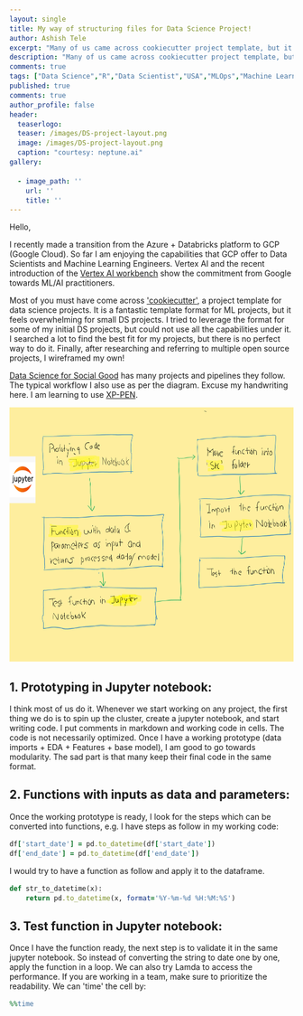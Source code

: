 ```yaml
---
layout: single
title: My way of structuring files for Data Science Project!
author: Ashish Tele
excerpt: "Many of us came across cookiecutter project template, but it is a kind of over kill for small to medium projects. I tried to create my own folder structure for DS projects."
description: "Many of us came across cookiecutter project template, but it is a kind of over kill for small to medium projects. I tried to create my own folder structure for DS projects."
comments: true
tags: ["Data Science","R","Data Scientist","USA","MLOps","Machine Learning","Cookiecutter"]
published: true
comments: true
author_profile: false
header:
  teaserlogo:
  teaser: /images/DS-project-layout.png
  image: /images/DS-project-layout.png
  caption: "courtesy: neptune.ai"
gallery:

  - image_path: ''
    url: ''
    title: ''
---
```


Hello,

I recently made a transition from the Azure + Databricks platform to GCP (Google Cloud). So far I am enjoying the capabilities that GCP offer to Data Scientists and Machine Learning Engineers. Vertex AI and the recent introduction of the [Vertex AI workbench](https://cloud.google.com/vertex-ai/docs/workbench) show the commitment from Google towards ML/AI practitioners. 

Most of you must have come across ['cookiecutter'](https://github.com/cookiecutter/cookiecutter), a project template for data science projects. It is a fantastic template format for ML projects, but it feels overwhelming for small DS projects. I tried to leverage the format for some of my initial DS projects, but could not use all the capabilities under it. I searched a lot to find the best fit for my projects, but there is no perfect way to do it. Finally, after researching and referring to multiple open source projects, I  wireframed my own! 

[Data Science for Social Good](https://github.com/dssg) has many projects and pipelines they follow. The typical workflow I also use as per the diagram. Excuse my handwriting here. I am learning to use [XP-PEN](https://www.xp-pen.com/).

<p align="center">
  <img width="650" height="450" src="/images/Folder_str.png">
</p>

## 1. Prototyping in Jupyter notebook:

I think most of us do it. Whenever we start working on any project, the first thing we do is to spin up the cluster, create a jupyter notebook, and start writing code. I put comments in markdown and working code in cells. The code is not necessarily optimized. Once I have a working prototype (data imports + EDA + Features + base model), I am good to go towards modularity.
The sad part is that many keep their final code in the same format.

## 2. Functions with inputs as data and parameters:

Once the working prototype is ready, I look for the steps which can be converted into functions, e.g. I have steps as follow in my working code:

```ruby
df['start_date'] = pd.to_datetime(df['start_date'])
df['end_date'] = pd.to_datetime(df['end_date'])
```
I would try to have a function as follow and apply it to the dataframe.

```ruby
def str_to_datetime(x):
    return pd.to_datetime(x, format='%Y-%m-%d %H:%M:%S')
```

## 3. Test function in Jupyter notebook:

Once I have the function ready, the next step is to validate it in the same jupyter notebook. So instead of converting the string to date one by one, apply the function in a loop. We can also try Lamda to access the performance. If you are working in a team, make sure to prioritize the readability. We can 'time' the cell by:

```ruby
%%time
```

